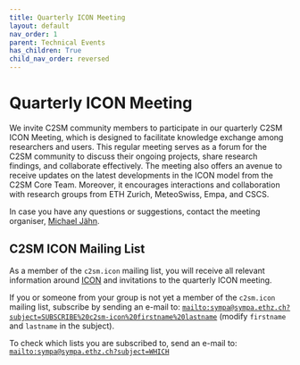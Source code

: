 ```yaml
---
title: Quarterly ICON Meeting
layout: default
nav_order: 1
parent: Technical Events
has_children: True
child_nav_order: reversed
---
```


# Quarterly ICON Meeting

We invite C2SM community members to participate in our quarterly C2SM ICON Meeting, which is designed to facilitate knowledge exchange among researchers and users.
This regular meeting serves as a forum for the C2SM community to discuss their ongoing projects, share research findings, and collaborate effectively.
The meeting also offers an avenue to receive updates on the latest developments in the ICON model from the C2SM Core Team.
Moreover, it encourages interactions and collaboration with research groups from ETH Zurich, MeteoSwiss, Empa, and CSCS. 

In case you have any questions or suggestions, contact the meeting organiser,
[Michael Jähn](https://c2sm.ethz.ch/the-center/people/person-detail.html?persid=286091).

## C2SM ICON Mailing List

As a member of the `c2sm.icon` mailing list, you will receive all relevant information around [ICON](https://c2sm.github.io/models/icon) and invitations to the quarterly ICON meeting. 

If you or someone from your group is not yet a member of the `c2sm.icon` mailing list, subscribe by sending an e-mail to: 
[`mailto:sympa@sympa.ethz.ch?subject=SUBSCRIBE%20c2sm-icon%20firstname%20lastname`](mailto:sympa@sympa.ethz.ch?subject=SUBSCRIBE%20c2sm-icon%20firstname%20lastname) (modify `firstname` and `lastname` in the subject).

To check which lists you are subscribed to, send an e-mail to:
[`mailto:sympa@sympa.ethz.ch?subject=WHICH`](mailto:sympa@sympa.ethz.ch?subject=WHICH)